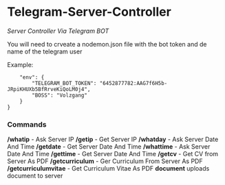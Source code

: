 # Telegram-Server-Controller
*Server Controller Via Telegram BOT*

You will need to crveate a nodemon.json file with the bot token and de name of the telegram user

Example:
```json{
    "env": {
        "TELEGRAM_BOT_TOKEN": "6452877782:AAG7f6H5b-JRpiKHUXb5BfRrveKiQoLM0j4",
        "BOSS": "Volzgang"
    }
}
```

### Commands 

**/whatip** - Ask Server IP
**/getip** - Get Server IP
**/whatday** - Ask Server Date And Time
**/getdate** - Get Server Date And Time
**/whattime** - Ask Server Date And Time
**/gettime** - Get Server Date And Time
**/getcv** - Get CV from Server As PDF
**/getcurriculum** - Ger Curriculum From Server As PDF
**/getcurriculumvitae** - Get Curriculum Vitae As PDF
**document** uploads document to server
